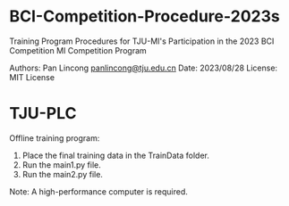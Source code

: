 # BCI-Competition-Procedure-2023s
Training Program Procedures for TJU-MI's Participation in the 2023 BCI Competition MI Competition Program

Authors: Pan Lincong <panlincong@tju.edu.cn>
Date: 2023/08/28
License: MIT License

# TJU-PLC

Offline training program:
1. Place the final training data in the TrainData folder.
2. Run the main1.py file.
3. Run the main2.py file.

Note: A high-performance computer is required.
